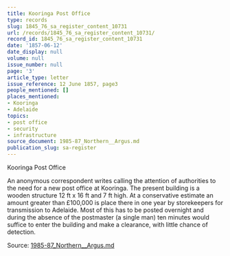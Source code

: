 ```yaml
---
title: Kooringa Post Office
type: records
slug: 1845_76_sa_register_content_10731
url: /records/1845_76_sa_register_content_10731/
record_id: 1845_76_sa_register_content_10731
date: '1857-06-12'
date_display: null
volume: null
issue_number: null
page: '3'
article_type: letter
issue_reference: 12 June 1857, page3
people_mentioned: []
places_mentioned:
- Kooringa
- Adelaide
topics:
- post office
- security
- infrastructure
source_document: 1985-87_Northern__Argus.md
publication_slug: sa-register
---
```


Kooringa Post Office

An anonymous correspondent writes calling the attention of authorities to the need for a new post office at Kooringa.  The present building is a wooden structure 12 ft x 16 ft and 7 ft high.  At a conservative estimate an amount greater than £100,000 is place there in one year by storekeepers for transmission to Adelaide.  Most of this has to be posted overnight and during the absence of the postmaster (a single man) ten minutes would suffice to enter the building and make a clearance, with little chance of detection.

Source: [1985-87_Northern__Argus.md](/downloads/markdown/1985-87_Northern__Argus.md)
